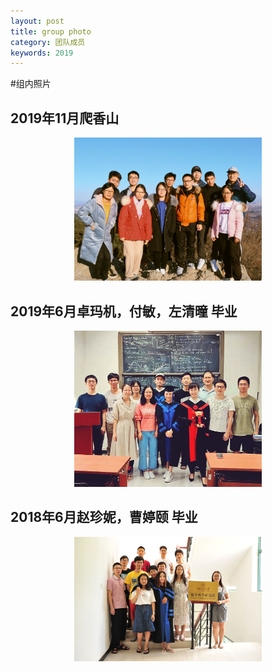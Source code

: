 ```yaml
---
layout: post
title: group photo
category: 团队成员
keywords: 2019
---
```

#组内照片

## 2019年11月爬香山
<center class="half">
	<img src="https://raw.githubusercontent.com/MIALAB-RUC/MIALAB-RUC.github.io/master/image/group_2019_xiangshan.jpg" width="300"/>
</center>

 
## 2019年6月卓玛机，付敏，左清曈 毕业
<center class="half">
        <img src="https://raw.githubusercontent.com/MIALAB-RUC/MIALAB-RUC.github.io/master/image/group_2019.jpg" width="300"/>
</center>


## 2018年6月赵珍妮，曹婷颐  毕业
<center class="half">
        <img src="https://raw.githubusercontent.com/MIALAB-RUC/MIALAB-RUC.github.io/master/image/group_2018.jpg" width="300"/>
</center>

